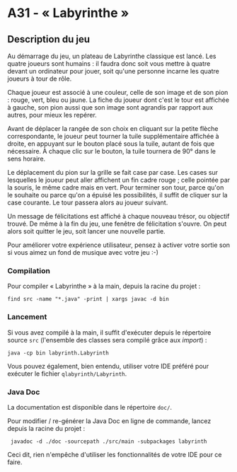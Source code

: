 # A31 - « Labyrinthe »

## Description du jeu

Au démarrage du jeu, un plateau de Labyrinthe classique est lancé. Les quatre joueurs sont humains : il faudra donc soit vous mettre à quatre devant un ordinateur pour jouer, soit qu'une personne incarne les quatre joueurs à tour de rôle.

Chaque joueur est associé à une couleur, celle de son image et de son pion : rouge, vert, bleu ou jaune. La fiche du joueur dont c'est le tour est affichée à gauche, son pion aussi que son image sont agrandis par rapport aux autres, pour mieux les repérer.

Avant de déplacer la rangée de son choix en cliquant sur la petite flèche correspondante, le joueur peut tourner la tuile supplémentaire affichée à droite, en appuyant sur le bouton placé sous la tuile, autant de fois que nécessaire. À chaque clic sur le bouton, la tuile tournera de 90° dans le sens horaire.

Le déplacement du pion sur la grille se fait case par case. Les cases sur lesquelles le joueur peut aller affichent un fin cadre rouge ; celle pointée par la souris, le même cadre mais en vert. Pour terminer son tour, parce qu'on le souhaite ou parce qu'on a épuisé les possibilités, il suffit de cliquer sur la case courante. Le tour passera alors au joueur suivant.

Un message de félicitations est affiché à chaque nouveau trésor, ou objectif trouvé. De même à la fin du jeu, une fenêtre de félicitation s'ouvre. On peut alors soit quitter le jeu, soit lancer une nouvelle partie.

Pour améliorer votre expérience utilisateur, pensez à activer votre sortie son si vous aimez un fond de musique avec votre jeu :-)

###  Compilation

Pour compiler « Labyrinthe » à la main, depuis la racine du projet :

```aiignore
find src -name "*.java" -print | xargs javac -d bin
```

### Lancement

Si vous avez compilé à la main, il suffit d'exécuter depuis le répertoire source `src` (l'ensemble des classes sera compilé grâce aux _import_) :

```aiignore
java -cp bin labyrinth.Labyrinth
```

Vous pouvez également, bien entendu, utiliser votre IDE préféré pour exécuter le fichier `qlabyrinth/Labyrinth`.

### Java Doc

La documentation est disponible dans le répertoire `doc/`.

Pour modifier / re-générer la Java Doc en ligne de commande, lancez depuis la racine du projet :

```aiignore
 javadoc -d ./doc -sourcepath ./src/main -subpackages labyrinth
```

Ceci dit, rien n'empêche d'utiliser les fonctionnalités de votre IDE pour ce faire.
